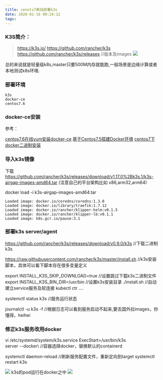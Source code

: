 ```yaml
---
title: cenots7离线部署k3s
date: 2020-01-16 00:24:12
tags:
---
```


### K3S简介：
> https://k3s.io/
> https://github.com/rancher/k3s
> https://github.com/rancher/k3s/releases      //版本及images
![](https://tva1.sinaimg.cn/large/006tNbRwgy1gb315kdc6qj31ag0heq89.jpg)

总的来说就是轻量级k8s,master只要500M内存就能跑,一般场景是边缘计算或者本地测试k8s环境.

###  部署环境
```
k3s      
docker-ce
centos7.6
```

### docker-ce安装
参考：

[centos7.6在线yum安装docker-ce](https://www.cnblogs.com/xiaochina/p/11518007.html)
[基于Centos7.5搭建Docker环境](https://www.cnblogs.com/xiaochina/p/7074796.html)
[centos7下docker二进制安装](https://www.cnblogs.com/xiaochina/p/10469715.html)

###  导入k3s镜像
下载 https://github.com/rancher/k3s/releases/download/v1.17.0%2Bk3s.1/k3s-airgap-images-amd64.tar  (注意自己的平台架构比如 x86,arm32,arm64)

docker load -i k3s-airgap-images-amd64.tar 
```
Loaded image: docker.io/coredns/coredns:1.3.0
Loaded image: docker.io/library/traefik:1.7.12
Loaded image: docker.io/rancher/klipper-helm:v0.1.5
Loaded image: docker.io/rancher/klipper-lb:v0.1.1
Loaded image: k8s.gcr.io/pause:3.1
```

### 部署k3s server/agent
https://github.com/rancher/k3s/releases/download/v0.9.0/k3s   //下载二进制k3s

https://raw.githubusercontent.com/rancher/k3s/master/install.sh    //k3s安装脚本，具体可以看下脚本存在很多变量定义

export INSTALL_K3S_SKIP_DOWNLOAD=true           //设置跳过下载k3s二进制文件
export INSTALL_K3S_BIN_DIR=/usr/bin       //设置k3s安装目录
./install.sh       //自动建立service服务及软连接  kubectl ctr  ....

systemctl status k3s    //服务运行状态

journalctl -u k3s -f     //根据日志可以看到服务启动不起来,要去国外拉images，你懂得，heihei

### 修正k3s服务改用docker
vi /etc/systemd/system/k3s.service
ExecStart=/usr/bin/k3s \
server --docker\              //容器选择docker，替换默认的containerd

systemctl daemon-reload    //刷新服务配置文件，重新定向到target
systemctl restart k3s

![](https://tva1.sinaimg.cn/large/006tNbRwgy1gb31og03w8j30t70dr0u4.jpg)
k3s的pod运行在docker之中
![](https://tva1.sinaimg.cn/large/006tNbRwgy1gb31onpelnj312k0faq6h.jpg)